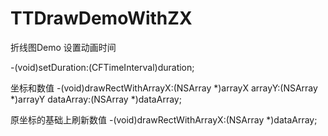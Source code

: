 # TTDrawDemoWithZX
折线图Demo
设置动画时间

-(void)setDuration:(CFTimeInterval)duration;

坐标和数值
-(void)drawRectWithArrayX:(NSArray *)arrayX arrayY:(NSArray *)arrayY dataArray:(NSArray *)dataArray;

原坐标的基础上刷新数值
-(void)drawRectWithArrayX:(NSArray *)dataArray;
